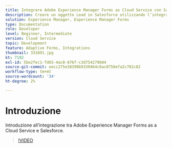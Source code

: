 ```yaml
---
title: Integrare Adobe Experience Manager Forms as Cloud Service con Salesforce
description: Creare un oggetto Lead in Salesforce utilizzando l’integrazione
solution: Experience Manager, Experience Manager Forms
type: Documentation
role: Developer
level: Beginner, Intermediate
version: Cloud Service
topic: Development
feature: Adaptive Forms, Integrations
thumbnail: 331891.jpg
kt: 7192
exl-id: 5be2fec1-fd65-4ac8-876f-c3d754279b04
source-git-commit: eecc275e38390b9330464c8ac0750efa2c702c82
workflow-type: tm+mt
source-wordcount: '34'
ht-degree: 2%

---
```


# Introduzione

Introduzione all’integrazione tra Adobe Experience Manager Forms as a Cloud Service e Salesforce.

>[!VIDEO](https://video.tv.adobe.com/v/331891?quality=12&learn=on)
